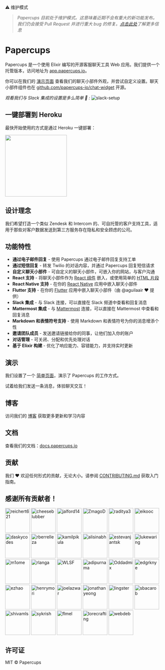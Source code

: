 ⚠️ 维护模式

> _Papercups 目前处于维护模式。这意味着近期不会有重大的新功能发布。我们仍会接受 Pull Request 并进行重大 bug 的修复。[点击此处](https://papercups.io/blog/papercups-maintenance)了解更多信息_

# Papercups

Papercups 是一个使用 Elixir 编写的开源客服聊天工具 Web 应用。我们提供一个托管版本，访问地址为 [app.papercups.io](https://app.papercups.io/)。

你可以在我们的 [演示页面](https://app.papercups.io/demo/) 查看我们的聊天小部件外观，并尝试自定义设置。聊天小部件组件也在 [github.com/papercups-io/chat-widget](https://github.com/papercups-io/chat-widget) 开源。

_观看我们与 Slack 集成的设置是多么简单 🚀 :_
![slack-setup](https://user-images.githubusercontent.com/4218509/88716918-a0583180-d0d4-11ea-93b3-12437ac51138.gif)

## 一键部署到 Heroku

最快开始使用的方式是通过 Heroku 一键部署：

<a href="https://heroku.com/deploy?template=https://github.com/papercups-io/papercups"><img src="https://www.herokucdn.com/deploy/button.svg" width="200px" /></a>

## 设计理念

我们希望打造一个类似 Zendesk 和 Intercom 的、可自托管的客户支持工具，适用于那些对客户数据发送到第三方服务存在隐私和安全顾虑的公司。

## 功能特性

- **通过电子邮件回复** - 使用 Papercups 通过电子邮件回复支持工单
- **通过短信回复** - 转发 Twilio 的对话内容，并通过 Papercups 回复短信请求
- **自定义聊天小部件** - 可自定义的聊天小部件，可嵌入你的网站，与客户沟通
- **React 支持** - 将聊天小部件作为 [React 组件](https://github.com/papercups-io/chat-widget#using-in-react) 嵌入，或使用简单的 [HTML 片段](https://github.com/papercups-io/chat-widget#using-in-html)
- **React Native 支持** - 在你的 [React Native](https://github.com/papercups-io/chat-widget-native#papercups-iochat-widget-native) 应用中嵌入聊天小部件
- **Flutter 支持** - 在你的 [Flutter](https://github.com/papercups-io/papercups_flutter) 应用中嵌入聊天小部件（由 @aguilaair :heart: 提供）
- **Slack 集成** - 与 Slack 连接，可以直接在 Slack 频道中查看和回复消息
- **Mattermost 集成** - 与 [Mattermost](https://docs.papercups.io/reply-from-mattermost) 连接，可以直接在 Mattermost 中查看和回复消息
- **Markdown 和表情符号支持** - 使用 Markdown 和表情符号为你的消息增添个性
- **邀请团队成员** - 发送邀请链接给你的同事，让他们加入你的账户
- **对话管理** - 可关闭、分配和优先处理对话
- **基于 Elixir 构建** - 优化了响应能力、容错能力，并支持实时更新

## 演示

我们设置了一个 [简单页面](https://app.papercups.io/demo)，演示了 Papercups 的工作方式。

试着给我们发送一条消息，体验聊天交互！

## 博客

访问我们的 [博客](https://papercups.io/blog) 获取更多更新和学习内容

## 文档

查看我们的文档：[docs.papercups.io](https://docs.papercups.io/)

## 贡献

我们 :heart: 欢迎任何形式的贡献，无论大小。请参阅 [CONTRIBUTING.md](https://github.com/papercups-io/papercups/blob/master/CONTRIBUTING.md) 获取入门指南。

## 感谢所有贡献者！

<td>
<a href="https://github.com/reichert621"><img src="https://avatars0.githubusercontent.com/u/5264279?v=4" title="reichert621" width="80" height="80"></a>
<a href="https://github.com/cheeseblubber"><img src="https://avatars0.githubusercontent.com/u/4218509?v=4" title="cheeseblubber" width="80" height="80"></a>
<a href="https://github.com/jalford14"><img src="https://avatars0.githubusercontent.com/u/7582183?v=4" title="jalford14" width="80" height="80"></a>
<a href="https://github.com/ZmagoD"><img src="https://avatars0.githubusercontent.com/u/7046787?v=4" title="ZmagoD" width="80" height="80"></a>
<a href="https://github.com/raditya3"><img src="https://avatars1.githubusercontent.com/u/25644166?v=4" title="raditya3" width="80" height="80"></a>
<a href="https://github.com/eikooc"><img src="https://avatars1.githubusercontent.com/u/1305015?v=4" title="eikooc" width="80" height="80"></a>
<a href="https://github.com/daskycodes"><img src="https://avatars1.githubusercontent.com/u/19915462?v=4" title="daskycodes" width="80" height="80"></a>
<a href="https://github.com/rberrelleza"><img src="https://avatars0.githubusercontent.com/u/475313?v=4" title="rberrelleza" width="80" height="80"></a>
<a href="https://github.com/kamilpikula"><img src="https://avatars1.githubusercontent.com/u/23015380?v=4" title="kamilpikula" width="80" height="80"></a>
<a href="https://github.com/alisinabh"><img src="https://avatars1.githubusercontent.com/u/16141016?v=4" title="alisinabh" width="80" height="80"></a>
<a href="https://github.com/estevanjantsk"><img src="https://avatars2.githubusercontent.com/u/461342?v=4" title="estevanjantsk" width="80" height="80"></a>
<a href="https://github.com/lukewaring"><img src="https://avatars0.githubusercontent.com/u/33970417?v=4" title="lukewaring" width="80" height="80"></a>
<a href="https://github.com/m1ome"><img src="https://avatars3.githubusercontent.com/u/5213243?v=4" title="m1ome" width="80" height="80"></a>
<a href="https://github.com/rlanga"><img src="https://avatars1.githubusercontent.com/u/18057958?v=4" title="rlanga" width="80" height="80"></a>
<a href="https://github.com/WLSF"><img src="https://avatars3.githubusercontent.com/u/5873073?v=4" title="WLSF" width="80" height="80"></a>
<a href="https://github.com/adipurnama"><img src="https://avatars1.githubusercontent.com/u/319621?v=4" title="adipurnama" width="80" height="80"></a>
<a href="https://github.com/Oddadmix"><img src="https://avatars3.githubusercontent.com/u/1205162?v=4" title="Oddadmix" width="80" height="80"></a>
<a href="https://github.com/edgrknye"><img src="https://avatars2.githubusercontent.com/u/70431172?v=4" title="edgrknye" width="80" height="80"></a>
<a href="https://github.com/ezhao"><img src="https://avatars2.githubusercontent.com/u/5169628?v=4" title="ezhao" width="80" height="80"></a>
<a href="https://github.com/henrymori"><img src="https://avatars2.githubusercontent.com/u/782219?v=4" title="henrymori" width="80" height="80"></a>
<a href="https://github.com/joelazwar"><img src="https://avatars0.githubusercontent.com/u/43277890?v=4" title="joelazwar" width="80" height="80"></a>
<a href="https://github.com/jonathanyeong"><img src="https://avatars2.githubusercontent.com/u/3861088?v=4" title="jonathanyeong" width="80" height="80"></a>
<a href="https://github.com/lingster"><img src="https://avatars3.githubusercontent.com/u/850493?v=4" title="lingster" width="80" height="80"></a>
<a href="https://github.com/sbacarob"><img src="https://avatars1.githubusercontent.com/u/8399424?v=4" title="sbacarob" width="80" height="80"></a>
<a href="https://github.com/shivamls"><img src="https://avatars0.githubusercontent.com/u/40359923?v=4" title="shivamls" width="80" height="80"></a>
<a href="https://github.com/sykrish"><img src="https://avatars0.githubusercontent.com/u/5038458?v=4" title="sykrish" width="80" height="80"></a>
<a href="https://github.com/flmel"><img src="https://avatars1.githubusercontent.com/u/55487633?v=4" title="flmel" width="80" height="80"></a>
<a href="https://github.com/lorecrafting"><img src="https://avatars1.githubusercontent.com/u/4595918?v=4" title="lorecrafting" width="80" height="80"></a>
<a href="https://github.com/webdeb"><img src="https://avatars3.githubusercontent.com/u/14992140?v=4" title="webdeb" width="80" height="80"></a>
</td>

## 许可证

MIT © Papercups